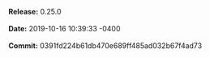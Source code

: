 **Release:** 
0.25.0
<br><br>**Date:** 
2019-10-16 10:39:33 -0400
<br><br>**Commit:** 
0391fd224b61db470e689ff485ad032b67f4ad73
